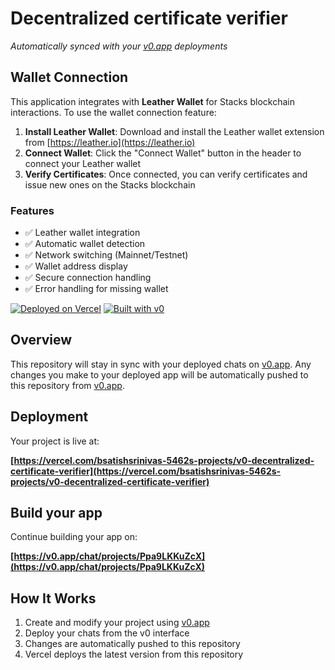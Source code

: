 # Decentralized certificate verifier

*Automatically synced with your [v0.app](https://v0.app) deployments*

## Wallet Connection

This application integrates with **Leather Wallet** for Stacks blockchain interactions. To use the wallet connection feature:

1. **Install Leather Wallet**: Download and install the Leather wallet extension from [https://leather.io](https://leather.io)
2. **Connect Wallet**: Click the "Connect Wallet" button in the header to connect your Leather wallet
3. **Verify Certificates**: Once connected, you can verify certificates and issue new ones on the Stacks blockchain

### Features
- ✅ Leather wallet integration
- ✅ Automatic wallet detection
- ✅ Network switching (Mainnet/Testnet)
- ✅ Wallet address display
- ✅ Secure connection handling
- ✅ Error handling for missing wallet

[![Deployed on Vercel](https://img.shields.io/badge/Deployed%20on-Vercel-black?style=for-the-badge&logo=vercel)](https://vercel.com/bsatishsrinivas-5462s-projects/v0-decentralized-certificate-verifier)
[![Built with v0](https://img.shields.io/badge/Built%20with-v0.app-black?style=for-the-badge)](https://v0.app/chat/projects/Ppa9LKKuZcX)

## Overview

This repository will stay in sync with your deployed chats on [v0.app](https://v0.app).
Any changes you make to your deployed app will be automatically pushed to this repository from [v0.app](https://v0.app).

## Deployment

Your project is live at:

**[https://vercel.com/bsatishsrinivas-5462s-projects/v0-decentralized-certificate-verifier](https://vercel.com/bsatishsrinivas-5462s-projects/v0-decentralized-certificate-verifier)**

## Build your app

Continue building your app on:

**[https://v0.app/chat/projects/Ppa9LKKuZcX](https://v0.app/chat/projects/Ppa9LKKuZcX)**

## How It Works

1. Create and modify your project using [v0.app](https://v0.app)
2. Deploy your chats from the v0 interface
3. Changes are automatically pushed to this repository
4. Vercel deploys the latest version from this repository
